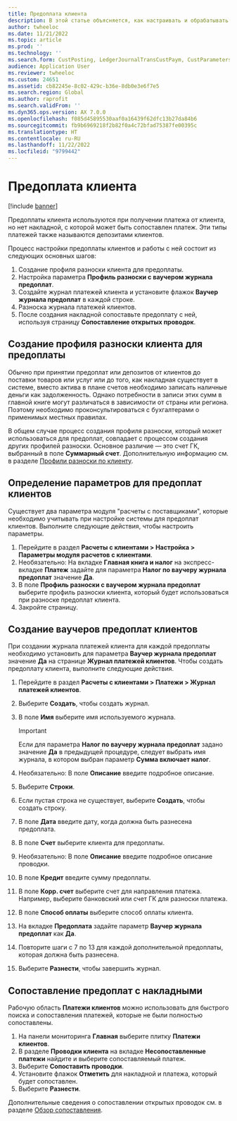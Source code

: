 ```yaml
---
title: Предоплата клиента
description: В этой статье объясняется, как настраивать и обрабатывать предоплаты клиентов (также называемые депозитами клиентов).
author: twheeloc
ms.date: 11/21/2022
ms.topic: article
ms.prod: ''
ms.technology: ''
ms.search.form: CustPosting, LedgerJournalTransCustPaym, CustParameters
audience: Application User
ms.reviewer: twheeloc
ms.custom: 24651
ms.assetid: cb82245e-8c02-429c-b36e-8db0e3e6f7e5
ms.search.region: Global
ms.author: raprofit
ms.search.validFrom: ''
ms.dyn365.ops.version: AX 7.0.0
ms.openlocfilehash: f085d45895530aaf0a16439f62dfc13b27da84b6
ms.sourcegitcommit: fb9b6969218f2b82f0a4c72bfad75387fe00395c
ms.translationtype: HT
ms.contentlocale: ru-RU
ms.lasthandoff: 11/22/2022
ms.locfileid: "9799442"
---
```

# <a name="customer-prepayments"></a>Предоплата клиента

[!include [banner](../includes/banner.md)]

Предоплаты клиента используются при получении платежа от клиента, но нет накладной, с которой может быть сопоставлен платеж. Эти типы платежей также называются депозитами клиентов.

Процесс настройки предоплаты клиентов и работы с ней состоит из следующих основных шагов:

1. Создание профиля разноски клиента для предоплаты.
2. Настройка параметра **Профиль разноски с ваучером журнала предоплат**.
3. Создайте журнал платежей клиента и установите флажок **Ваучер журнала предоплат** в каждой строке.
4. Разноска журнала платежей клиентов.
5. После создания накладной сопоставьте предоплату с ней, используя страницу **Сопоставление открытых проводок**.

## <a name="create-a-customer-posting-profile-for-prepayments"></a>Создание профиля разноски клиента для предоплаты

Обычно при принятии предоплат или депозитов от клиентов до поставки товаров или услуг или до того, как накладная существует в системе, вместо актива в плане счетов необходимо записать наличные деньги как задолженность. Однако потребности в записи этих сумм в главной книге могут различаться в зависимости от страны или региона. Поэтому необходимо проконсультироваться с бухгалтерами о применимых местных правилах.

В общем случае процесс создания профиля разноски, который может использоваться для предоплат, совпадает с процессом создания других профилей разноски. Основное различие — это счет ГК, выбранный в поле **Суммарный счет**. Дополнительную информацию см. в разделе [Профили разноски по клиенту](customer-posting-profiles.md).

## <a name="define-parameters-for-customer-prepayments"></a>Определение параметров для предоплат клиентов

Существует два параметра модуля "расчеты с поставщиками", которые необходимо учитывать при настройке системы для предоплат клиентов. Выполните следующие действия, чтобы настроить параметры.

1. Перейдите в раздел **Расчеты с клиентами \> Настройка \> Параметры модуля расчетов с клиентами**.
2. Необязательно: На вкладке **Главная книга и налог** на экспресс-вкладке **Платеж** задайте для параметра **Налог по ваучеру журнала предоплат** значение **Да**.
3. В поле **Профиль разноски с ваучером журнала предоплат** выберите профиль разноски клиента, который будет использоваться при разноске предоплат клиента.
4. Закройте страницу.

## <a name="create-customer-prepayment-vouchers"></a>Создание ваучеров предоплат клиентов

При создании журнала платежей клиента для каждой предоплаты необходимо установить для параметра **Ваучер журнала предоплат** значение **Да** на странице **Журнал платежей клиентов**. Чтобы создать предоплату клиента, выполните следующие действия.

1. Перейдите в раздел **Расчеты с клиентами \> Платежи \> Журнал платежей клиентов**.
2. Выберите **Создать**, чтобы создать журнал.
3. В поле **Имя** выберите имя используемого журнала.

    > [!IMPORTANT]
    > Если для параметра **Налог по ваучеру журнала предоплат** задано значение **Да** в предыдущей процедуре, следует выбрать имя журнала, в котором выбран параметр **Сумма включает налог**. 

4. Необязательно: В поле **Описание** введите подробное описание.
5. Выберите **Строки**.
6. Если пустая строка не существует, выберите **Создать**, чтобы создать строку.
7. В поле **Дата** введите дату, когда должна быть разнесена предоплата.
8. В поле **Счет** выберите клиента для предоплаты.
9. Необязательно: В поле **Описание** введите подробное описание проводки.
10. В поле **Кредит** введите сумму предоплаты.
11. В поле **Корр. счет** выберите счет для направления платежа. Например, выберите банковский или счет ГК для разноски платежа.
12. В поле **Способ оплаты** выберите способ оплаты клиента.
13. На вкладке **Предоплата** задайте параметр **Ваучер журнала предоплат** как **Да**.
14. Повторите шаги с 7 по 13 для каждой дополнительной предоплаты, которая должна быть разнесена.
15. Выберите **Разнести**, чтобы завершить журнал.

## <a name="settle-prepayments-with-invoices"></a>Сопоставление предоплат с накладными

Рабочую область **Платежи клиентов** можно использовать для быстрого поиска и сопоставления платежей, которые не были полностью сопоставлены.

1. На панели мониторинга **Главная** выберите плитку **Платежи клиентов**.
2. В разделе **Проводки клиента** на вкладке **Несопоставленные платежи** найдите и выберите сопоставляемый платеж.
3. Выберите **Сопоставить проводки**.
4. Установите флажок **Отметить** для накладной и платежа, который будет сопоставлен.
5. Выберите **Разнести**.

Дополнительные сведения о сопоставлении открытых проводок см. в разделе [Обзор сопоставления](/dynamics365/finance/cash-bank-management/settlement-overview).

